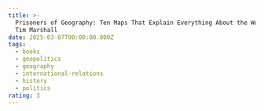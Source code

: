 ```yaml
---
title: >-
  Prisoners of Geography: Ten Maps That Explain Everything About the World by
  Tim Marshall
date: 2025-03-07T00:00:00.000Z
tags:
  - books
  - geopolitics
  - geography
  - international-relations
  - history
  - politics
rating: 3
---
```


